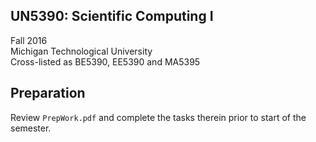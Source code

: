 UN5390: Scientific Computing I         
-------------------

Fall 2016             
Michigan Technological University        
Cross-listed as BE5390, EE5390 and MA5395       

## Preparation

Review ```PrepWork.pdf``` and complete the tasks therein prior to start of
the semester.
